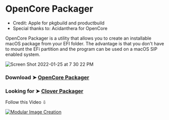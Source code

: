 # OpenCore Packager
- Credit: Apple for pkgbuild and productbuild
- Special thanks to: Acidanthera for OpenCore

OpenCore Packager is a utility that allows you to create an installable macOS package from your EFI folder.
The advantage is that you don't have to mount the EFi partition and the program can be used on a macOS SIP enabled system.

![Screen Shot 2022-01-25 at 7 30 22 PM](https://user-images.githubusercontent.com/6248794/151083181-f442113d-39d2-43bd-a7c5-e78942cc6777.png)

### Download ➤ [OpenCore Packager](https://github.com/chris1111/OpenCore-Packager/raw/Master/OpenCore%20Packager.zip)

### Looking for ➤ [Clover Packager](https://github.com/chris1111/Clover-Packager)

Follow this Video ⇩

[![Modular Image Creation](https://user-images.githubusercontent.com/6248794/134072536-7c46b8cc-4d8b-42f9-a28a-3c02734f1f5d.png)](https://youtu.be/RyPNtWvVKiY)
